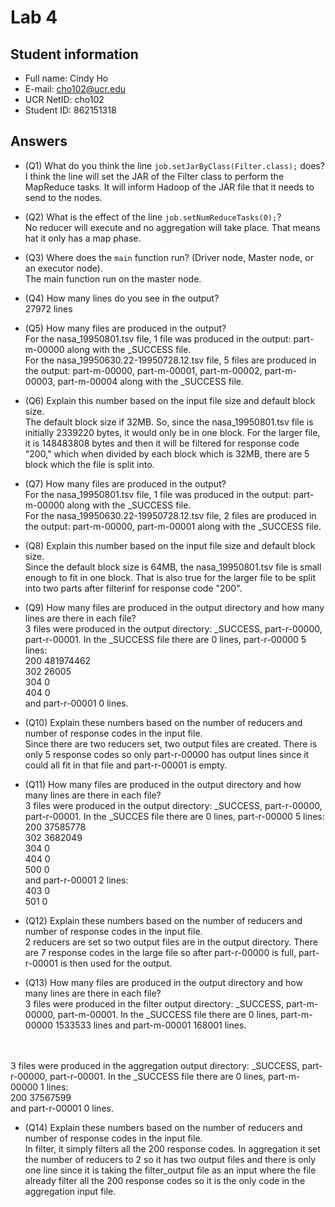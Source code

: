 # Lab 4

## Student information

* Full name: Cindy Ho
* E-mail: cho102@ucr.edu
* UCR NetID: cho102
* Student ID: 862151318

## Answers

* (Q1) What do you think the line `job.setJarByClass(Filter.class);` does?</br>
I think the line will set the JAR of the Filter class to perform the MapReduce tasks. It will inform Hadoop of the JAR file that it needs to send to the nodes.         
* (Q2) What is the effect of the line `job.setNumReduceTasks(0);`?</br>
No reducer will execute and no aggregation will take place. That means  hat it only has a map phase.
* (Q3) Where does the `main` function run? (Driver node, Master node, or an executor node).</br>
The main function run on the master node.
* (Q4) How many lines do you see in the output?</br>
  27972 lines
* (Q5) How many files are produced in the output? </br>
For the nasa_19950801.tsv file, 1 file was produced in the output: part-m-00000 along with the _SUCCESS file.</br>For the nasa_19950630.22-19950728.12.tsv file, 5 files are produced in the output: part-m-00000, part-m-00001, part-m-00002, part-m-00003, part-m-00004 along with the _SUCCESS file.
* (Q6) Explain this number based on the input file size and default block size.
</br>The default block size if 32MB. So, since the nasa_19950801.tsv file is initially 2339220 bytes, it would only be in one block. For the larger file, it is 148483808 bytes and then it will be filtered for response code "200," which when divided by each block which is 32MB, there are 5 block which the file is split into.
* (Q7) How many files are produced in the output?
 </br> For the nasa_19950801.tsv file, 1 file was produced in the output: part-m-00000 along with the _SUCCESS file.</br>For the nasa_19950630.22-19950728.12.tsv file, 2 files are produced in the output: part-m-00000, part-m-00001 along with the _SUCCESS file.
* (Q8) Explain this number based on the input file size and default block size.
</br>Since the default block size is 64MB, the  nasa_19950801.tsv file is small enough to fit in one block. That is also true for the larger file to be split into two parts after filterinf for response code "200". 
* (Q9) How many files are produced in the output directory and how many lines are there in each file?
</br>3 files were produced in the output directory: _SUCCESS, part-r-00000, part-r-00001. In the _SUCCESS file there are 0 lines, part-r-00000 5 lines:</br>
200	481974462</br>
302	26005</br>
304	0</br>
404	0</br>
and part-r-00001 0 lines.
* (Q10) Explain these numbers based on the number of reducers and number of response codes in the input file.
</br> Since there are two reducers set, two output files are created. There is only 5 response codes so only part-r-00000 has output lines since it could all fit in that file and part-r-00001 is empty. 
* (Q11) How many files are produced in the output directory and how many lines are there in each file? </br>3 files were produced in the output directory: _SUCCESS, part-r-00000, part-r-00001. In the _SUCCES file there are 0 lines, part-r-00000 5 lines:</br> 200	37585778 </br>
302	3682049</br>
304	0 </br>
404	0</br>
500	0</br>
and part-r-00001 2 lines: </br>
403	0 </br>
501	0</br>

* (Q12) Explain these numbers based on the number of reducers and number of response codes in the input file.
</br>  2 reducers are set so two output files are in the output directory. There are 7 response codes in the large file so after part-r-00000 is full, part-r-00001 is then used for the output.
* (Q13) How many files are produced in the output directory and how many lines are there in each file?
</br>3 files were produced in the filter output directory: _SUCCESS, part-m-00000, part-m-00001. In the _SUCCESS file there are 0 lines, part-m-00000 1533533 lines and part-m-00001 168001 lines. </br></br>

</br>3 files were produced in the aggregation output directory: _SUCCESS, part-r-00000, part-r-00001. In the _SUCCESS file there are 0 lines, part-m-00000 1 lines:</br>
200	37567599</br>
and part-r-00001 0 lines.
* (Q14) Explain these numbers based on the number of reducers and number of response codes in the input file.
</br>In filter, it simply filters all the 200 response codes. In aggregation it set the number of reducers to 2 so it has two output files and there is only one line since it is taking the filter_output file as an input where the file already filter all the 200 response codes so it is the only code in the aggregation input file.
